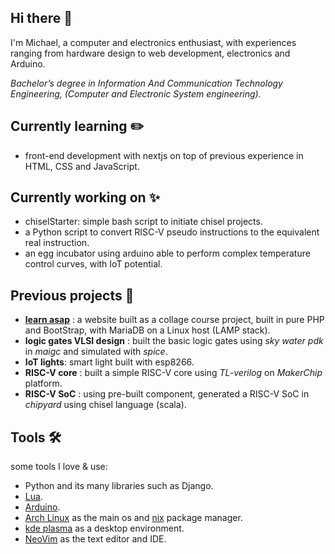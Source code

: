 ## Hi there 👋
I'm Michael, a computer and electronics enthusiast, with experiences ranging from hardware design to web development, electronics and Arduino.

 _Bachelor’s degree in Information And Communication Technology Engineering, (Computer and Electronic System engineering)._

## Currently learning ✏️
- front-end development with nextjs on top of previous experience in HTML, CSS and JavaScript.

## Currently working on ✨
- chiselStarter: simple bash script to initiate chisel projects.
- a Python script to convert RISC-V pseudo instructions to the equivalent real instruction.
- an egg incubator using arduino able to perform complex temperature control curves, with IoT potential.

## Previous projects 🎈
- [**learn asap**](https://github.com/a-random-michael/learn-asap) : a website built as a collage course project, built in pure PHP and BootStrap, with MariaDB on a Linux host (LAMP stack).
- **logic gates VLSI design** : built the basic logic gates using _sky water pdk_ in _maigc_ and simulated with _spice_.
- **IoT lights**: smart light built with esp8266.
- **RISC-V core** : built a simple RISC-V core using _TL-verilog_ on _MakerChip_ platform.
- **RISC-V SoC** : using pre-built component, generated a RISC-V SoC in _chipyard_ using chisel language (scala).

## Tools 🛠️
some tools I love & use:
- Python and its many libraries such as Django.
- [Lua](https://www.lua.org/).
- [Arduino](https://www.arduino.cc/).
- [Arch Linux](https://archlinux.org/) as the main os and [nix](https://nixos.org/) package manager.
- [kde plasma](https://kde.org/plasma-desktop/) as a desktop environment.
- [NeoVim](https://neovim.io/) as the text editor and IDE.
 
